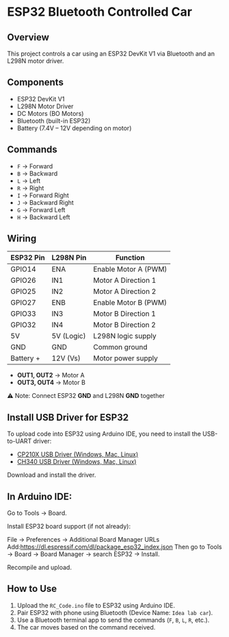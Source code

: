 # ESP32 Bluetooth Controlled Car

## Overview
This project controls a car using an ESP32 DevKit V1 via Bluetooth and an L298N motor driver.

## Components
- ESP32 DevKit V1
- L298N Motor Driver
- DC Motors (BO Motors)
- Bluetooth (built-in ESP32)
- Battery (7.4V – 12V depending on motor)

## Commands
- `F` → Forward
- `B` → Backward
- `L` → Left
- `R` → Right
- `I` → Forward Right
- `J` → Backward Right
- `G` → Forward Left
- `H` → Backward Left

## Wiring

| ESP32 Pin | L298N Pin | Function             |
|-----------|-----------|----------------------|
| GPIO14    | ENA       | Enable Motor A (PWM) |
| GPIO26    | IN1       | Motor A Direction 1  |
| GPIO25    | IN2       | Motor A Direction 2  |
| GPIO27    | ENB       | Enable Motor B (PWM) |
| GPIO33    | IN3       | Motor B Direction 1  |
| GPIO32    | IN4       | Motor B Direction 2  |
| 5V        | 5V (Logic)| L298N logic supply   |
| GND       | GND       | Common ground        |
| Battery + | 12V (Vs)  | Motor power supply   |

- **OUT1, OUT2** → Motor A  
- **OUT3, OUT4** → Motor B  

⚠️ Note: Connect ESP32 **GND** and L298N **GND** together

## Install USB Driver for ESP32

To upload code into ESP32 using Arduino IDE, you need to install the USB-to-UART driver:

- [CP210X USB Driver (Windows, Mac, Linux)](https://www.silabs.com/software-and-tools/usb-to-uart-bridge-vcp-drivers?tab=downloads)
- [CH340 USB Driver (Windows, Mac, Linux)](https://sparks.gogo.co.nz/ch340.html)

Download and install the driver.
## In Arduino IDE:

Go to Tools → Board.

Install ESP32 board support (if not already):

File → Preferences → Additional Board Manager URLs
Add:https://dl.espressif.com/dl/package_esp32_index.json
Then go to Tools → Board → Board Manager → search ESP32 → Install.

Recompile and upload.


## How to Use
1. Upload the `RC_Code.ino` file to ESP32 using Arduino IDE.
2. Pair ESP32 with phone using Bluetooth (Device Name: `Idea lab car`).
3. Use a Bluetooth terminal app to send the commands (`F`, `B`, `L`, `R`, etc.).
4. The car moves based on the command received.

